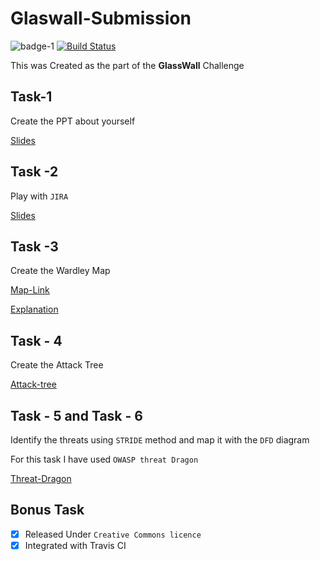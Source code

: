 # Glaswall-Submission

![badge-1](https://img.shields.io/github/license/JOSHUAJEBARAJ/Glasswall-submission)
[![Build Status](https://travis-ci.com/JOSHUAJEBARAJ/Glasswall-submission.svg?branch=master)](https://travis-ci.com/JOSHUAJEBARAJ/Glasswall-submission)

This was Created as the part of the **GlassWall**  Challenge

## Task-1

Create the PPT about yourself

[Slides](https://docs.google.com/presentation/d/11lhr_f8AKrXw2nI7vBms-SRI7suTOOQycLPj0c9r9Ko/edit?usp=sharing)

## Task -2

Play with `JIRA`

[Slides](https://docs.google.com/presentation/d/1iUABquyz3hxzRWhGMMLLP_jOxPNDJ3p7XssExLS3LEE/edit?usp=sharing)

## Task -3

Create the Wardley Map

[Map-Link](https://onlinewardleymaps.com/#nE8iVEDeyLJOSRL52I)

[Explanation](https://github.com/JOSHUAJEBARAJ/Glasswall-submission/blob/master/Task-3.md)

## Task - 4 

Create the Attack Tree 

[Attack-tree](attack_tree.png)

## Task - 5 and Task - 6

Identify the threats using `STRIDE` method  and map it with the `DFD` diagram

For this task I have used `OWASP threat Dragon`

[Threat-Dragon](threat-dragon.md)

## Bonus Task

- [x] Released Under `Creative Commons licence`
- [x] Integrated with Travis CI
